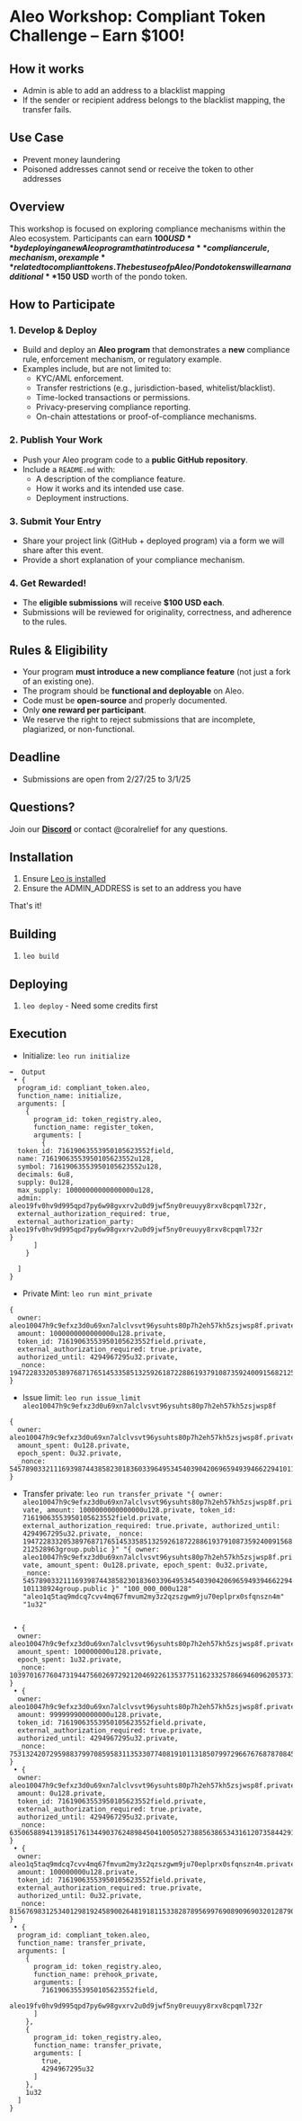 # **Aleo Workshop: Compliant Token Challenge – Earn $100!**  


## How it works
- Admin is able to add an address to a blacklist mapping
- If the sender or recipient address belongs to the blacklist mapping, the transfer fails.

## Use Case
- Prevent money laundering 
- Poisoned addresses cannot send or receive the token to other addresses


## **Overview**  
This workshop is focused on exploring compliance mechanisms within the Aleo ecosystem. Participants can earn **$100 USD** by deploying a new Aleo program that introduces a **compliance rule, mechanism, or example** related to compliant tokens. The best use of pAleo/Pondo tokens will earn an additional **$150 USD** worth of the pondo token.

## **How to Participate**  
### 1. Develop & Deploy  
- Build and deploy an **Aleo program** that demonstrates a **new** compliance rule, enforcement mechanism, or regulatory example.  
- Examples include, but are not limited to:
  - KYC/AML enforcement.
  - Transfer restrictions (e.g., jurisdiction-based, whitelist/blacklist).  
  - Time-locked transactions or permissions.  
  - Privacy-preserving compliance reporting.  
  - On-chain attestations or proof-of-compliance mechanisms.

### 2. Publish Your Work  
- Push your Aleo program code to a **public GitHub repository**.  
- Include a `README.md` with:  
  - A description of the compliance feature.  
  - How it works and its intended use case.  
  - Deployment instructions.

### 3. Submit Your Entry  
- Share your project link (GitHub + deployed program) via a form we will share after this event.  
- Provide a short explanation of your compliance mechanism.  

### 4. Get Rewarded!  
- The **eligible submissions** will receive **$100 USD each**.  
- Submissions will be reviewed for originality, correctness, and adherence to the rules.

## **Rules & Eligibility**  
- Your program **must introduce a new compliance feature** (not just a fork of an existing one).  
- The program should be **functional and deployable** on Aleo.  
- Code must be **open-source** and properly documented.  
- Only **one reward per participant**.  
- We reserve the right to reject submissions that are incomplete, plagiarized, or non-functional.

## **Deadline**  
- Submissions are open from 2/27/25 to 3/1/25  

## **Questions?**  
Join our [**Discord**](https://link.leo.app/discord) or contact @coralrelief for any questions.

## Installation

1. Ensure [Leo is installed](https://github.com/ProvableHQ/leo)
2. Ensure the ADMIN_ADDRESS is set to an address you have

That's it!

## Building

1. `leo build`

## Deploying

1. `leo deploy` - Need some credits first



## Execution

- Initialize: `leo run initialize`
```
➡️  Output
 • {
  program_id: compliant_token.aleo,
  function_name: initialize,
  arguments: [
    {
      program_id: token_registry.aleo,
      function_name: register_token,
      arguments: [
        {
  token_id: 71619063553950105623552field,
  name: 71619063553950105623552u128,
  symbol: 71619063553950105623552u128,
  decimals: 6u8,
  supply: 0u128,
  max_supply: 10000000000000000u128,
  admin: aleo19fv0hv9d995qpd7py6w98gvxrv2u0d9jwf5ny0reuuyy8rxv8cpqml732r,
  external_authorization_required: true,
  external_authorization_party: aleo19fv0hv9d995qpd7py6w98gvxrv2u0d9jwf5ny0reuuyy8rxv8cpqml732r
}
      ]
    }
  
  ]
}
```
- Private Mint: `leo run mint_private`
```
{
  owner: aleo10047h9c9efxz3d0u69xn7alclvsvt96ysuhts80p7h2eh57kh5zsjwsp8f.private,
  amount: 1000000000000000u128.private,
  token_id: 71619063553950105623552field.private,
  external_authorization_required: true.private,
  authorized_until: 4294967295u32.private,
  _nonce: 1947228332053897687176514533585132592618722886193791087359240091568212528963group.public
}
```
- Issue limit: `leo run issue_limit aleo10047h9c9efxz3d0u69xn7alclvsvt96ysuhts80p7h2eh57kh5zsjwsp8f`
```
{
  owner: aleo10047h9c9efxz3d0u69xn7alclvsvt96ysuhts80p7h2eh57kh5zsjwsp8f.private,
  amount_spent: 0u128.private,
  epoch_spent: 0u32.private,
  _nonce: 5457890332111693987443858230183603396495345403904206965949394662294101138924group.public
}
```
- Transfer private: `leo run transfer_private "{
  owner: aleo10047h9c9efxz3d0u69xn7alclvsvt96ysuhts80p7h2eh57kh5zsjwsp8f.private,
  amount: 1000000000000000u128.private,
  token_id: 71619063553950105623552field.private,
  external_authorization_required: true.private,
  authorized_until: 4294967295u32.private,
  _nonce: 1947228332053897687176514533585132592618722886193791087359240091568212528963group.public
}" "{
  owner: aleo10047h9c9efxz3d0u69xn7alclvsvt96ysuhts80p7h2eh57kh5zsjwsp8f.private,
  amount_spent: 0u128.private,
  epoch_spent: 0u32.private,
  _nonce: 5457890332111693987443858230183603396495345403904206965949394662294101138924group.public
}" "100_000_000u128" "aleo1q5taq9mdcq7cvv4mq67fmvum2my3z2qzszgwm9ju70eplprx0sfqnszn4m" "1u32"`
```

 • {
  owner: aleo10047h9c9efxz3d0u69xn7alclvsvt96ysuhts80p7h2eh57kh5zsjwsp8f.private,
  amount_spent: 100000000u128.private,
  epoch_spent: 1u32.private,
  _nonce: 103970167760473194475602697292120469226135377511623325786694609620537314099group.public
}
 • {
  owner: aleo10047h9c9efxz3d0u69xn7alclvsvt96ysuhts80p7h2eh57kh5zsjwsp8f.private,
  amount: 999999900000000u128.private,
  token_id: 71619063553950105623552field.private,
  external_authorization_required: true.private,
  authorized_until: 4294967295u32.private,
  _nonce: 7531324207295988379970859583113533077408191011318507997296676768787084560635group.public
}
 • {
  owner: aleo10047h9c9efxz3d0u69xn7alclvsvt96ysuhts80p7h2eh57kh5zsjwsp8f.private,
  amount: 0u128.private,
  token_id: 71619063553950105623552field.private,
  external_authorization_required: true.private,
  authorized_until: 4294967295u32.private,
  _nonce: 6350658894139185176134490376248984504100505273885638653431612073584429192106group.public
}
 • {
  owner: aleo1q5taq9mdcq7cvv4mq67fmvum2my3z2qzszgwm9ju70eplprx0sfqnszn4m.private,
  amount: 100000000u128.private,
  token_id: 71619063553950105623552field.private,
  external_authorization_required: true.private,
  authorized_until: 0u32.private,
  _nonce: 8156769831253401298192458900264819181153382878956997690890969032012879084482group.public
}
 • {
  program_id: compliant_token.aleo,
  function_name: transfer_private,
  arguments: [
    {
      program_id: token_registry.aleo,
      function_name: prehook_private,
      arguments: [
        71619063553950105623552field,
        aleo19fv0hv9d995qpd7py6w98gvxrv2u0d9jwf5ny0reuuyy8rxv8cpqml732r
      ]
    },
    {
      program_id: token_registry.aleo,
      function_name: transfer_private,
      arguments: [
        true,
        4294967295u32
      ]
    },
    1u32
  ]
}
```